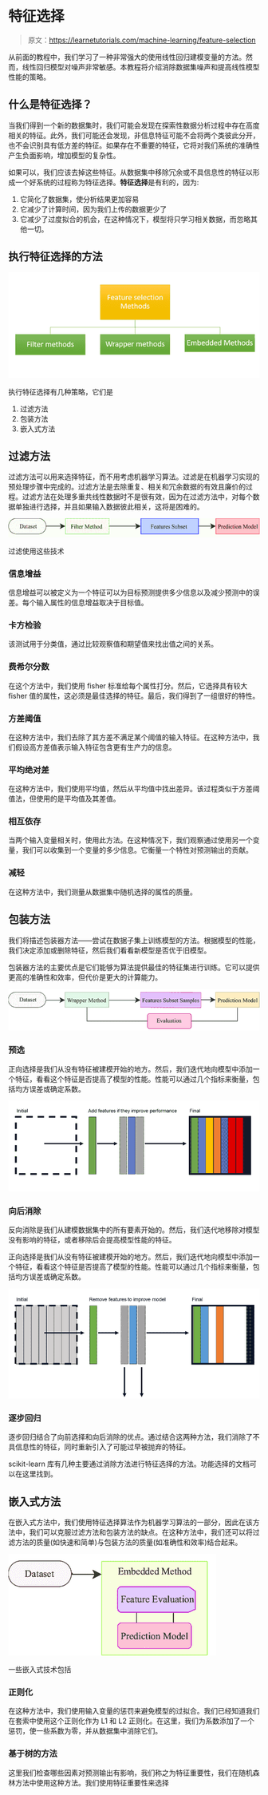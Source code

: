 # 特征选择

> 原文：<https://learnetutorials.com/machine-learning/feature-selection>

从前面的教程中，我们学习了一种非常强大的使用线性回归建模变量的方法。然而，线性回归模型对噪声非常敏感。本教程将介绍消除数据集噪声和提高线性模型性能的策略。

## 什么是特征选择？

当我们得到一个新的数据集时，我们可能会发现在探索性数据分析过程中存在高度相关的特征。此外，我们可能还会发现，非信息特征可能不会将两个类彼此分开，也不会识别具有低方差的特征。如果存在不重要的特征，它将对我们系统的准确性产生负面影响，增加模型的复杂性。

如果可以，我们应该去掉这些特征。从数据集中移除冗余或不具信息性的特征以形成一个好系统的过程称为特征选择。**特征选择**是有利的，因为:

1.  它简化了数据集，使分析结果更加容易
2.  它减少了计算时间，因为我们上传的数据更少了
3.  它减少了过度拟合的机会，在这种情况下，模型将只学习相关数据，而忽略其他一切。

## 执行特征选择的方法

![feature-selection](img/4822b73f58bccc021c24c3473aed3a0e.png)

执行特征选择有几种策略，它们是

1.  过滤方法
2.  包装方法
3.  嵌入式方法

## 过滤方法

过滤方法可以用来选择特征，而不用考虑机器学习算法。过滤是在机器学习实现的预处理步骤中完成的。过滤方法是去除重复、相关和冗余数据的有效且廉价的过程。过滤方法在处理多重共线性数据时不是很有效，因为在过滤方法中，对每个数据单独进行选择，并且如果输入数据彼此相关，这将是困难的。

![feature-selection](img/3bf5802052206441bfcf4b5f48a8fb04.png)

过滤使用这些技术

### 信息增益

信息增益可以被定义为一个特征可以为目标预测提供多少信息以及减少预测中的误差。每个输入属性的信息增益取决于目标值。

### **卡方检验**

该测试用于分类值，通过比较观察值和期望值来找出值之间的关系。

### 费希尔分数

在这个方法中，我们使用 fisher 标准给每个属性打分。然后，它选择具有较大 fisher 值的属性，这必须是最佳选择的特征。最后，我们得到了一组很好的特性。

### 方差阈值

在这种方法中，我们去除了其方差不满足某个阈值的输入特征。在这种方法中，我们假设高方差值表示输入特征包含更有生产力的信息。

### 平均绝对差

在这种方法中，我们使用平均值，然后从平均值中找出差异。该过程类似于方差阈值法，但使用的是平均值及其差值。

### 相互依存

当两个输入变量相关时，使用此方法。在这种情况下，我们观察通过使用另一个变量，我们可以收集到一个变量的多少信息。它衡量一个特性对预测输出的贡献。

### 减轻

在这种方法中，我们测量从数据集中随机选择的属性的质量。

## 包装方法

我们将描述包装器方法——尝试在数据子集上训练模型的方法。根据模型的性能，我们决定添加或删除特征，然后我们看看新模型是否优于旧模型。

包装器方法的主要优点是它们能够为算法提供最佳的特征集进行训练。它可以提供更高的准确性和效率，但代价是更大的计算能力。

![feature-selection](img/1b957189bab1d685ccb41066d5bd5b76.png)

### 预选

正向选择是我们从没有特征被建模开始的地方。然后，我们迭代地向模型中添加一个特征，看看这个特征是否提高了模型的性能。性能可以通过几个指标来衡量，包括均方误差或确定系数。

![feature-selection](img/b96324684a92f37aa59d56925f448ccf.png)

### 向后消除

反向消除是我们从建模数据集中的所有要素开始的。然后，我们迭代地移除对模型没有影响的特征，或者移除后会提高模型性能的特征。

正向选择是我们从没有特征被建模开始的地方。然后，我们迭代地向模型中添加一个特征，看看这个特征是否提高了模型的性能。性能可以通过几个指标来衡量，包括均方误差或确定系数。

![feature-selection](img/83034e903c3cc4b83fa91fab4a98b8f1.png)

### 逐步回归

逐步回归结合了向前选择和向后消除的优点。通过结合这两种方法，我们消除了不具信息性的特征，同时重新引入了可能过早被抛弃的特征。

scikit-learn 库有几种主要通过消除方法进行特征选择的方法。功能选择的文档可以在这里找到。

## 嵌入式方法

在嵌入式方法中，我们使用特征选择算法作为机器学习算法的一部分，因此在该方法中，我们可以克服过滤方法和包装方法的缺点。在这种方法中，我们还可以将过滤方法的质量(如快速和简单)与包装方法的质量(如准确性和效率)结合起来。

![feature-selection](img/68466ab07e4e6f9bbd7d69a760df9ad1.png)

一些嵌入式技术包括

### 正则化

在这种方法中，我们使用输入变量的惩罚来避免模型的过拟合。我们已经知道我们在套索中使用这个正则化作为 L1 和 L2 正则化。在这里，我们为系数添加了一个惩罚，使一些系数为零，并从数据集中消除它们。

### 基于树的方法

这里我们检查哪些因素对预测输出有影响，我们称之为特征重要性，我们在随机森林方法中使用这种方法。我们使用特征重要性来选择